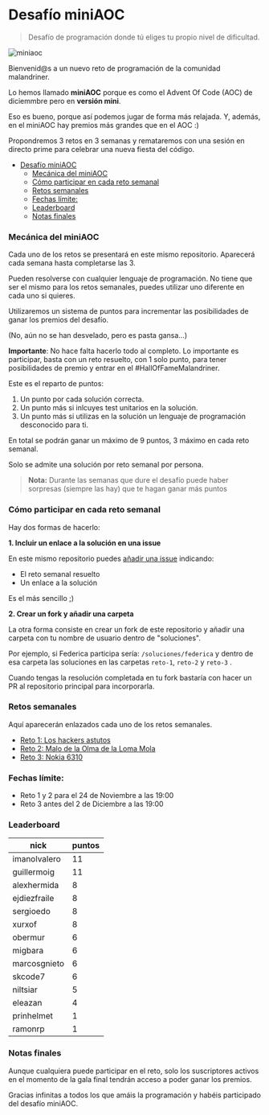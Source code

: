 # Desafío miniAOC

> Desafío de programación donde tú eliges tu propio nivel de dificultad.

![miniaoc](https://user-images.githubusercontent.com/83012086/141086001-a68d5189-d276-47d0-af86-64e2a111a44e.jpeg)

Bienvenid@s a un nuevo reto de programación de la comunidad malandriner.

Lo hemos llamado **miniAOC** porque es como el Advent Of Code (AOC) de diciemmbre pero en **versión mini**. 

Eso es bueno, porque así podemos jugar de forma más relajada. Y, además, en el miniAOC hay premios más grandes que en el AOC :)



Propondremos 3 retos en 3 semanas y remataremos con una sesión en directo prime para celebrar una nueva fiesta del código.

- [Desafío miniAOC](#desaf-o-miniaoc)
    + [Mecánica del miniAOC](#mec-nica-del-miniaoc)
    + [Cómo participar en cada reto semanal](#c-mo-participar-en-cada-reto-semanal)
    + [Retos semanales](#retos-semanales)
    + [Fechas límite:](#fechas-l-mite-)
    + [Leaderboard](#leaderboard)
    + [Notas finales](#notas-finales)



### Mecánica del miniAOC

Cada uno de los retos se presentará en este mismo repositorio. Aparecerá cada semana hasta completarse las 3.

Pueden resolverse con cualquier lenguaje de programación. No tiene que ser el mismo para los retos semanales, puedes utilizar uno diferente en cada uno si quieres.



Utilizaremos un sistema de puntos para incrementar las posibilidades de ganar los premios del desafío.

(No, aún no se han desvelado, pero es pasta gansa…) 

**Importante**: No hace falta hacerlo todo al completo. Lo importante es participar, basta con un reto resuelto, con 1 solo punto, para tener posibilidades de premio y entrar en el #HallOfFameMalandriner. 



Este es el reparto de puntos:

1. Un punto por cada solución correcta.
2. Un punto más si inlcuyes test unitarios en la solución.
3. Un punto más si utilizas en la solución un lenguaje de programación desconocido para ti.

En total se podrán ganar un máximo de 9 puntos, 3 máximo en cada reto semanal. 

Solo se admite una solución por reto semanal por persona.



> **Nota:** Durante las semanas que dure el desafío puede haber sorpresas (siempre las hay) que te hagan ganar más puntos



### Cómo participar en cada reto semanal

Hay dos formas de hacerlo:



**1. Incluir un enlace a la solución en una issue**

En este mismo repositorio puedes [añadir una issue](https://github.com/malandrinersdev/desafio-miniaoc/issues/new) indicando:

- El reto semanal resuelto
- Un enlace a la solución

Es el más sencillo ;)



**2. Crear un fork y añadir una carpeta**

La otra forma consiste en crear un fork de este repositorio y añadir una carpeta con tu nombre de usuario dentro de "soluciones".

Por ejemplo, si Federica participa sería: `/soluciones/federica` y dentro de esa carpeta las soluciones en las carpetas `reto-1`, `reto-2` y `reto-3` .

Cuando tengas la resolución completada en tu fork bastaría con hacer un PR al repositorio principal para incorporarla.



### Retos semanales

Aquí aparecerán enlazados cada uno de los retos semanales.

- [Reto 1: Los hackers astutos](https://github.com/malandrinersdev/desafio-miniaoc/blob/main/reto-1.md)
- [Reto 2: Malo de la Olma de la Loma Mola](https://github.com/malandrinersdev/desafio-miniaoc/blob/main/reto-2.md)
- [Reto 3: Nokia 6310](https://github.com/malandrinersdev/desafio-miniaoc/blob/main/reto-3.md)

### Fechas límite:
- Reto 1 y 2 para el 24 de Noviembre a las 19:00
- Reto 3 antes del 2 de Diciembre a las 19:00

### Leaderboard
| nick         | puntos |
| ------------ | ------ |
| imanolvalero | 11     |
| guillermoig  | 11     |
| alexhermida  | 8      |
| ejdiezfraile | 8      |
| sergioedo    | 8      |
| xurxof       | 8      |
| obermur      | 6      |
| migbara      | 6      |
| marcosgnieto | 6      |
| skcode7      | 6      |
| niltsiar     | 5      |
| eleazan      | 4      |
| prinhelmet   | 1      |
| ramonrp      | 1      |



### Notas finales

Aunque cualquiera puede participar en el reto, solo los suscriptores activos en el momento de la gala final tendrán acceso a poder ganar los premios.

Gracias infinitas a todos los que amáis la programación y habéis participado del desafío miniAOC.

